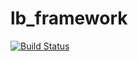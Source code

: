 # lb_framework

[![Build Status](https://travis-ci.org/luoxiaojun1992/lb_framework.svg?branch=master)](https://travis-ci.org/luoxiaojun1992/lb_framework)
